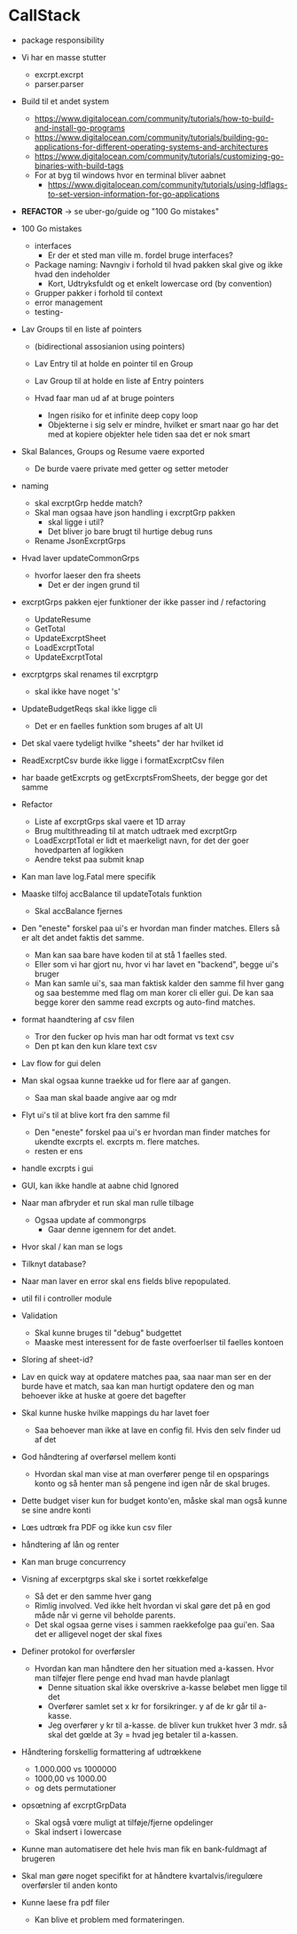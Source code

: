 # CallStack

- package responsibility

- Vi har en masse stutter
    - excrpt.excrpt
    - parser.parser

- Build til et andet system
    - https://www.digitalocean.com/community/tutorials/how-to-build-and-install-go-programs
    - https://www.digitalocean.com/community/tutorials/building-go-applications-for-different-operating-systems-and-architectures
    - https://www.digitalocean.com/community/tutorials/customizing-go-binaries-with-build-tags
    - For at byg til windows hvor en terminal bliver aabnet
        - https://www.digitalocean.com/community/tutorials/using-ldflags-to-set-version-information-for-go-applications

- **REFACTOR** -> se uber-go/guide og "100 Go mistakes"
- 100 Go mistakes
    - interfaces
        - Er der et sted man ville m. fordel bruge interfaces?
    - Package naming: Navngiv i forhold til hvad pakken skal give og ikke hvad den indeholder
        - Kort, Udtryksfuldt og et enkelt lowercase ord (by convention)
    - Grupper pakker i forhold til context
    - error management
    - testing-

- Lav Groups til en liste af pointers
    - (bidirectional assosianion using pointers)
    - Lav Entry til at holde en pointer til en Group
    - Lav Group til at holde en liste af Entry pointers

    - Hvad faar man ud af at bruge pointers
        - Ingen risiko for et infinite deep copy loop
        - Objekterne i sig selv er mindre, hvilket er smart naar go har det med at kopiere objekter hele tiden saa det er nok smart


- Skal Balances, Groups og Resume vaere exported
    - De burde vaere private med getter og setter metoder


- naming
    - skal excrptGrp hedde match?
    - Skal man ogsaa have json handling i excrptGrp pakken
        - skal ligge i util?
        - Det bliver jo bare brugt til hurtige debug runs
    - Rename JsonExcrptGrps
 
        
- Hvad laver updateCommonGrps
    - hvorfor laeser den fra sheets
        - Det er der ingen grund til

- excrptGrps pakken ejer funktioner der ikke passer ind / refactoring
    - UpdateResume
    - GetTotal
    - UpdateExcrptSheet
    - LoadExcrptTotal
    - UpdateExcrptTotal
- excrptgrps skal renames til excrptgrp
    - skal ikke have noget 's'
- UpdateBudgetReqs skal ikke ligge cli
    - Det er en faelles funktion som bruges af alt UI
- Det skal vaere tydeligt hvilke "sheets" der har hvilket id
- ReadExcrptCsv burde ikke ligge i formatExcrptCsv filen
- har baade getExcrpts og getExcrptsFromSheets, der begge gor det samme
- Refactor
    - Liste af excrptGrps skal vaere et 1D array 
    - Brug multithreading til at match udtraek med excrptGrp
    - LoadExcrptTotal er lidt et maerkeligt navn, for det der goer hovedparten af logikken
    - Aendre tekst paa submit knap
- Kan man lave log.Fatal mere specifik 

- Maaske tilfoj accBalance til updateTotals funktion
    - Skal accBalance fjernes
- Den "eneste" forskel paa ui's er hvordan man finder matches. Ellers så er alt det andet faktis det samme.
    - Man kan saa bare have koden til at stå 1 faelles sted. 
    - Eller som vi har gjort nu, hvor vi har lavet en "backend", begge ui's bruger
    - Man kan samle ui's, saa man faktisk kalder den samme fil hver gang og saa bestemme med flag om man korer cli eller gui. De kan saa begge korer den samme read excrpts og auto-find matches. 
- format haandtering af csv filen
    - Tror den fucker op hvis man har odt format vs text csv
    - Den pt kan den kun klare text csv
- Lav flow for gui delen
- Man skal ogsaa kunne traekke ud for flere aar af gangen.
    - Saa man skal baade angive aar og mdr
- Flyt ui's til at blive kort fra den samme fil
    - Den "eneste" forskel paa ui's er hvordan man finder matches for ukendte excrpts el. excrpts m. flere matches.
    - resten er ens
- handle excrpts i gui
- GUI, kan ikke handle at aabne chid Ignored
- Naar man afbryder et run skal man rulle tilbage
    - Ogsaa update af commongrps
        - Gaar denne igennem for det andet.
- Hvor skal / kan man se logs
- Tilknyt database?
- Naar man laver en error skal ens fields blive repopulated.
- util fil i controller module
- Validation
    - Skal kunne bruges til "debug" budgettet
    - Maaske mest interessent for de faste overfoerlser til faelles kontoen
- Sloring af sheet-id?
- Lav en quick way at opdatere matches paa, saa naar man ser en der burde have et match, saa kan man hurtigt opdatere den og man behoever ikke at huske at goere det bagefter
- Skal kunne huske hvilke mappings du har lavet foer
    - Saa behoever man ikke at lave en config fil. Hvis den selv finder ud af det
- God håndtering af overførsel mellem konti
  - Hvordan skal man vise at man overfører penge til en opsparings konto og så henter man så pengene ind igen når de skal bruges.
- Dette budget viser kun for budget konto'en, måske skal man også kunne se sine andre konti
- Lœs udtrœk fra PDF og ikke kun csv filer
- håndtering af lån og renter
- Kan man bruge concurrency

- Visning af excerptgrps skal ske i sortet rœkkefølge
  - Så det er den samme hver gang
  - Rimlig involved. Ved ikke helt hvordan vi skal gøre det på en god måde når vi gerne vil beholde parents.
  - Det skal ogsaa gerne vises i sammen raekkefolge paa gui'en. Saa det er alligevel noget der skal fixes
- Definer protokol for overførsler
  - Hvordan kan man håndtere den her situation med a-kassen. Hvor man tilføjer flere penge end hvad man havde planlagt
    - Denne situation skal ikke overskrive a-kasse beløbet men ligge til det 
    - Overfører samlet set x kr for forsikringer. y af de kr går til a-kasse.
    - Jeg overfører y kr til a-kasse. de bliver kun trukket hver 3 mdr. så skal det gœlde at 3y = hvad jeg betaler til a-kassen.
- Håndtering forskellig formattering af udtrœkkene
  - 1.000.000 vs 1000000
  - 1000,00 vs 1000.00
  - og dets permutationer
- opsœtning af excrptGrpData
  - Skal også vœre muligt at tilføje/fjerne opdelinger
  - Skal indsert i lowercase
- Kunne man automatisere det hele hvis man fik en bank-fuldmagt af brugeren
- Skal man gøre noget specifikt for at håndtere  kvartalvis/iregulœre overførsler til anden konto
- Kunne laese fra pdf filer
    - Kan blive et problem med formateringen.
